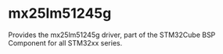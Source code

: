 # mx25lm51245g
Provides the mx25lm51245g driver, part of the STM32Cube BSP Component for all STM32xx series.
